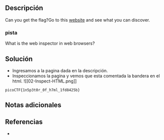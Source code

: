 
## Descripción 

Can you get the flag?Go to this [website](http://saturn.picoctf.net:60581/) and see what you can discover.
### pista

What is the web inspector in web browsers?
## Solución

- Ingresamos a la pagina dada en la descripción.
- Inspeccionamos la pagina y vemos que esta comentada la bandera en el html.
![[02-Inspect-HTML.png]]



```
picoCTF{1n5p3t0r_0f_h7ml_1fd8425b}
```

## Notas adicionales


## Referencias

- 